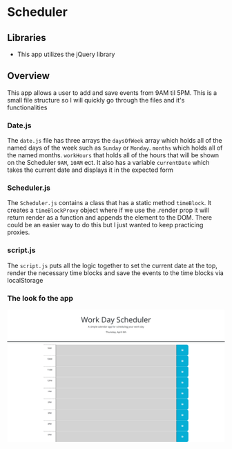 # Scheduler

## Libraries

- This app utilizes the jQuery library

## Overview

This app allows a user to add and save events from 9AM til 5PM. This is a small file structure so I will quickly go through the files and it's functionalities

### Date.js

The `date.js` file has three arrays the `daysOfWeek` array which holds all of the named days of the week such as `Sunday` or `Monday`. `months` which holds all of the named months. `workHours` that holds all of the hours that will be shown on the Scheduler `9AM`, `10AM` ect. It also has a variable `currentDate` which takes the current date and displays it in the expected form

### Scheduler.js

The `Scheduler.js` contains a class that has a static method `timeBlock`. It creates a `timeBlockProxy` object where if we use the .render prop it will return render as a function and appends the element to the DOM. There could be an easier way to do this but I just wanted to keep practicing proxies.

### script.js

The `script.js` puts all the logic together to set the current date at the top, render the necessary time blocks and save the events to the time blocks via localStorage

### The look fo the app

![screenshot of app](./assets/img/screenshot.png)
